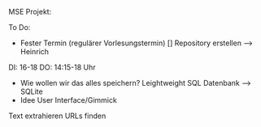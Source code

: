 MSE Projekt:

To Do:

- Fester Termin (regulärer Vorlesungstermin)
[] Repository erstellen —> Heinrich

DI: 16-18
DO: 14:15-18 Uhr 


- Wie wollen wir das alles speichern? Leightweight SQL Datenbank —> SQLite
- Idee User Interface/Gimmick

Text extrahieren
URLs finden 
